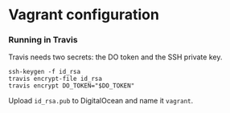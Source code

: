 # Vagrant configuration

### Running in Travis
Travis needs two secrets: the DO token and the SSH private key.

```shell
ssh-keygen -f id_rsa
travis encrypt-file id_rsa
travis encrypt DO_TOKEN="$DO_TOKEN"
```

Upload `id_rsa.pub` to DigitalOcean and name it `vagrant`.

